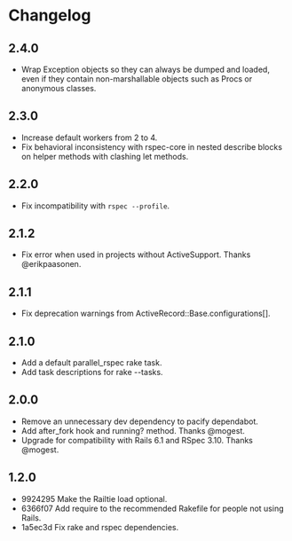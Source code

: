 # Changelog

## 2.4.0

* Wrap Exception objects so they can always be dumped and loaded, even if they contain non-marshallable objects such as Procs or anonymous classes.

## 2.3.0

* Increase default workers from 2 to 4.
* Fix behavioral inconsistency with rspec-core in nested describe blocks on helper methods with clashing let methods.

## 2.2.0

* Fix incompatibility with `rspec --profile`.

## 2.1.2

* Fix error when used in projects without ActiveSupport. Thanks @erikpaasonen.

## 2.1.1

* Fix deprecation warnings from ActiveRecord::Base.configurations[].

## 2.1.0

* Add a default parallel_rspec rake task.
* Add task descriptions for rake --tasks.

## 2.0.0

* Remove an unnecessary dev dependency to pacify dependabot.
* Add after_fork hook and running? method. Thanks @mogest.
* Upgrade for compatibility with Rails 6.1 and RSpec 3.10. Thanks @mogest.

## 1.2.0

* 9924295 Make the Railtie load optional.
* 6366f07 Add require to the recommended Rakefile for people not using Rails.
* 1a5ec3d Fix rake and rspec dependencies.
